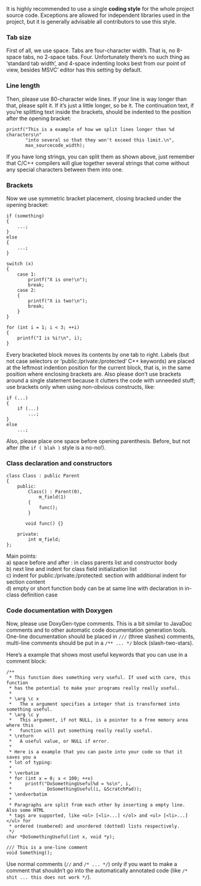 It is highly recommended to use a single **coding style** for the whole
project source code. Exceptions are allowed for independent libraries
used in the project, but it is generally advisable all contributors to
use this style.

### Tab size

First of all, we use space. Tabs are four-character width. That is, no
8-space tabs, no 2-space tabs. Four. Unfortunately there’s no such thing
as ‘standard tab width’, and 4-space indenting looks best from our point
of view, besides MSVC’ editor has this setting by default.

### Line length

Then, please use 80-character wide lines. If your line is way longer
than that, please split it. If it’s just a little longer, so be it. The
continuation text, if you’re splitting text inside the brackets, should
be indented to the position after the opening bracket:

```
printf("This is a example of how we split lines longer than %d characters\n"
       "into several so that they won't exceed this limit.\n",
       max_sourcecode_width);
```

If you have long strings, you can split them as shown above, just
remember that C/C++ compilers will glue
together several strings that come without any special characters
between them into one.

### Brackets

Now we use symmetric bracket placement, closing bracked under the
opening bracket:

```
if (something)
{
    ...;
}
else
{
    ...;
}
```

```
switch (x)
{
    case 1:
        printf("X is one!\n");
        break;
    case 2:
    {
        printf("X is two!\n");
        break;
    }
}
```

```
for (int i = 1; i < 3; ++i)
{
    printf("I is %i!\n", i);
}
```

Every bracketed block moves its contents by one tab to right. Labels
(but not case selectors or ‘public:/private:/protected’
C++ keywords) are placed at the leftmost
indention position for the current block, that is, in the same position
where enclosing brackets are. Also please don’t use brackets around a
single statement because it clutters the code with unneeded stuff; use
brackets only when using non-obvious constructs, like:

```
if (...)
{
    if (...)
        ...;
}
else
    ...;
```

Also, please place one space before opening parenthesis. Before, but not
after (the `if ( blah )` style is a no-no\!).

### Class declaration and constructors

```
class Class : public Parent
{
    public:
        Class() : Parent(0),
            m_field(1)
        {
            func();
        }

       void func() {}

    private:
        int m_field;
};
```

Main points:  
a) space before and after : in class parents list and constructor body  
b) next line and indent for class field initialization list  
c) indent for public:/private:/protected: section with additional indent
for section content  
d) empty or short function body can be at same line with declaration in
in-class definition case

### Code documentation with Doxygen

Now, please use DoxyGen-type comments. This is a bit similar to JavaDoc
comments and to other automatic code documentation generation tools.
One-line documentation should be placed in `///` (three slashes)
comments, multi-line comments should be put in a `/** ... */` block
(slash-two-stars).

Here’s a example that shows most useful keywords that you can use in a
comment block:

```
/**
 * This function does something very useful. If used with care, this function
 * has the potential to make your programs really really useful.
 *
 * \arg \c x
 *   The x argument specifies a integer that is transformed into something useful.
 * \arg \c y
 *   This argument, if not NULL, is a pointer to a free memory area where this
 *   function will put something really really useful.
 * \return
 *   A useful value, or NULL if error.
 *
 * Here is a example that you can paste into your code so that it saves you a
 * lot of typing:
 *
 * \verbatim
 * for (int x = 0; x < 100; ++x)
 *     printf("DoSomethingUseful%d = %s\n", i,
 *             DoSomethingUseful(i, &ScratchPad));
 * \endverbatim
 *
 * Paragraphs are split from each other by inserting a empty line. Also some HTML
 * tags are supported, like <ol> [<li>...] </ol> and <ul> [<li>...] </ul> for
 * ordered (numbered) and unordered (dotted) lists respectively.
 */
char *DoSomethingUseful(int x, void *y);

/// This is a one-line comment
void Something();
```

Use normal comments (`//` and `/* ... */`) only if you want to make a
comment that shouldn’t go into the automatically annotated code (like
`/* shit ... this does not work */`).
